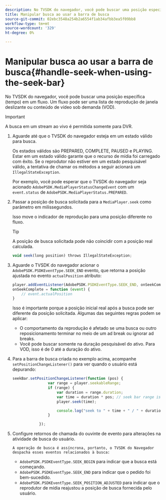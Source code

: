 ```yaml
---
description: No TVSDK do navegador, você pode buscar uma posição específica (tempo) em um fluxo. Um fluxo pode ser uma lista de reprodução de janela deslizante ou conteúdo de vídeo sob demanda (VOD).
title: Manipular busca ao usar a barra de busca
source-git-commit: 02ebc3548a254b2a6554f1ab34afbb3ea5f09bb8
workflow-type: tm+mt
source-wordcount: '329'
ht-degree: 0%

---
```


# Manipular busca ao usar a barra de busca{#handle-seek-when-using-the-seek-bar}

No TVSDK do navegador, você pode buscar uma posição específica (tempo) em um fluxo. Um fluxo pode ser uma lista de reprodução de janela deslizante ou conteúdo de vídeo sob demanda (VOD).

>[!IMPORTANT]
>
>A busca em um stream ao vivo é permitida somente para DVR.

1. Aguarde até que o TVSDK do navegador esteja em um estado válido para busca.

   Os estados válidos são PREPARED, COMPLETE, PAUSED e PLAYING. Estar em um estado válido garante que o recurso de mídia foi carregado com êxito. Se o reprodutor não estiver em um estado pesquisável válido, a tentativa de chamar os métodos a seguir acionará um `IllegalStateException`.

   Por exemplo, você pode esperar que o TVSDK do navegador seja acionado  `AdobePSDK.MediaPlayerStatusChangeEvent`  com um `event.status` de `AdobePSDK.MediaPlayerStatus.PREPARED`.

1. Passar a posição de busca solicitada para a `MediaPlayer.seek` como parâmetro em milissegundos.

   Isso move o indicador de reprodução para uma posição diferente no fluxo.

   >[!TIP]
   >
   >A posição de busca solicitada pode não coincidir com a posição real calculada.

   ```js
   void seek(long position) throws IllegalStateException;
   ```

1. Aguarde o TVSDK do navegador acionar o  `AdobePSDK.PSDKEventType.SEEK_END`  evento, que retorna a posição ajustada no evento `actualPosition` atributo:

   ```js
   player.addEventListener(AdobePSDK.PSDKEventType.SEEK_END, onSeekComplete); 
   onSeekComplete = function (event) {
       // event.actualPosition
   }
   ```

   Isso é importante porque a posição inicial real após a busca pode ser diferente da posição solicitada. Algumas das seguintes regras podem se aplicar:

   * O comportamento da reprodução é afetado se uma busca ou outro reposicionamento terminar no meio de um ad break ou ignorar ad breaks.
   * Você pode buscar somente na duração pesquisável do ativo. Para VOD, isso é de 0 até a duração do ativo.

1. Para a barra de busca criada no exemplo acima, acompanhe `setPositionChangeListener()` para ver quando o usuário está depurando:

   ```js
   seekBar.setPositionChangeListener(function (pos) { 
                   var range = player.seekableRange; 
                   if (range) { 
                       var duration = range.duration; 
                       var time = duration * pos; // seek bar range is [0,1] 
                       player.seek(time); 
   
                       console.log("seek to " + time + " / " + duration); 
                   } 
   
               }); 
   ```

1. Configure retornos de chamada do ouvinte de evento para alterações na atividade de busca do usuário.

       A operação de busca é assíncrona, portanto, o TVSDK do Navegador despacha esses eventos relacionados à busca:
   
   * `AdobePSDK.PSDKEventType.SEEK_BEGIN` para indicar que a busca está começando.
   * `AdobePSDK.PSDKEventType.SEEK_END` para indicar que o pedido foi bem-sucedido.
   * `AdobePSDK.PSDKEventType.SEEK_POSITION_ADJUSTED` para indicar que o reprodutor de mídia reajustou a posição de busca fornecida pelo usuário.
